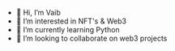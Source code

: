 - 👋 Hi, I’m Vaib
- 👀 I’m interested in NFT's & Web3
- 🌱 I’m currently learning Python
- 💞️ I’m looking to collaborate on web3 projects 


<!---
GetLOWx/GetLOWx is a ✨ special ✨ repository because its `README.md` (this file) appears on your GitHub profile.
You can click the Preview link to take a look at your changes.
--->
